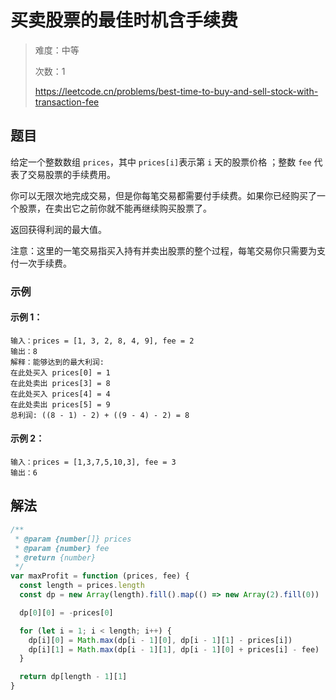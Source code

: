 # 买卖股票的最佳时机含手续费

> 难度：中等
>
> 次数：1
>
> https://leetcode.cn/problems/best-time-to-buy-and-sell-stock-with-transaction-fee

## 题目

给定一个整数数组 `prices`，其中 `prices[i]`表示第 `i` 天的股票价格 ；整数 `fee` 代表了交易股票的手续费用。

你可以无限次地完成交易，但是你每笔交易都需要付手续费。如果你已经购买了一个股票，在卖出它之前你就不能再继续购买股票了。

返回获得利润的最大值。

注意：这里的一笔交易指买入持有并卖出股票的整个过程，每笔交易你只需要为支付一次手续费。

### 示例

#### 示例 1：

```
输入：prices = [1, 3, 2, 8, 4, 9], fee = 2
输出：8
解释：能够达到的最大利润:
在此处买入 prices[0] = 1
在此处卖出 prices[3] = 8
在此处买入 prices[4] = 4
在此处卖出 prices[5] = 9
总利润: ((8 - 1) - 2) + ((9 - 4) - 2) = 8
```

#### 示例 2：

```
输入：prices = [1,3,7,5,10,3], fee = 3
输出：6
```

## 解法

```javascript
/**
 * @param {number[]} prices
 * @param {number} fee
 * @return {number}
 */
var maxProfit = function (prices, fee) {
  const length = prices.length
  const dp = new Array(length).fill().map(() => new Array(2).fill(0))

  dp[0][0] = -prices[0]

  for (let i = 1; i < length; i++) {
    dp[i][0] = Math.max(dp[i - 1][0], dp[i - 1][1] - prices[i])
    dp[i][1] = Math.max(dp[i - 1][1], dp[i - 1][0] + prices[i] - fee)
  }

  return dp[length - 1][1]
}
```
